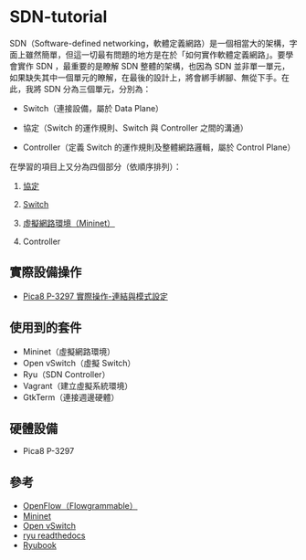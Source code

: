 # SDN-tutorial

SDN（Software-defined networking，軟體定義網路）是一個相當大的架構，字面上雖然簡單，但這一切最有問題的地方是在於「如何實作軟體定義網路」。要學會實作 SDN ，最重要的是瞭解 SDN 整體的架構，也因為 SDN 並非單一單元，如果缺失其中一個單元的瞭解，在最後的設計上，將會綁手綁腳、無從下手。在此，我將 SDN 分為三個單元，分別為：

* Switch（連接設備，屬於 Data Plane）

* 協定（Switch 的運作規則、Switch 與 Controller 之間的溝通）

* Controller（定義 Switch 的運作規則及整體網路邏輯，屬於 Control Plane）

在學習的項目上又分為四個部分（依順序排列）：

1. [協定](https://github.com/imac-cloud/SDN-tutorial/tree/master/Protocols/)

2. [Switch](https://github.com/imac-cloud/SDN-tutorial/tree/master/Switch/)

3. [虛擬網路環境（Mininet）](https://github.com/imac-cloud/SDN-tutorial/tree/master/Mininet/)

4. Controller


## 實際設備操作

* [Pica8 P-3297 實際操作-連結與模式設定](https://github.com/imac-cloud/SDN-tutorial/tree/master/Pica8-P-3297/ConnectAndSetEnvironment)

## 使用到的套件
* Mininet（虛擬網路環境）
* Open vSwitch（虛擬 Switch）
* Ryu（SDN Controller）
* Vagrant（建立虛擬系統環境）
* GtkTerm（連接週邊硬體）

## 硬體設備
* Pica8 P-3297

## 參考
* [OpenFlow（Flowgrammable）](http://flowgrammable.org/sdn/openflow/classifiers/#tab_ofp_1_0)
* [Mininet](http://mininet.org/)
* [Open vSwitch](https://github.com/openvswitch/ovs)
* [ryu readthedocs](http://ryu.readthedocs.io/en/latest/getting_started.html)
* [Ryubook](https://osrg.github.io/ryu/resources.html)
